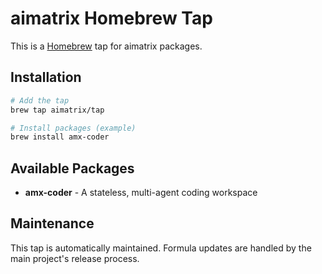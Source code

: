 # aimatrix Homebrew Tap

This is a [Homebrew](https://brew.sh) tap for aimatrix packages.

## Installation

```bash
# Add the tap
brew tap aimatrix/tap

# Install packages (example)
brew install amx-coder
```

## Available Packages

- **amx-coder** - A stateless, multi-agent coding workspace

## Maintenance

This tap is automatically maintained. Formula updates are handled by the main project's release process.
